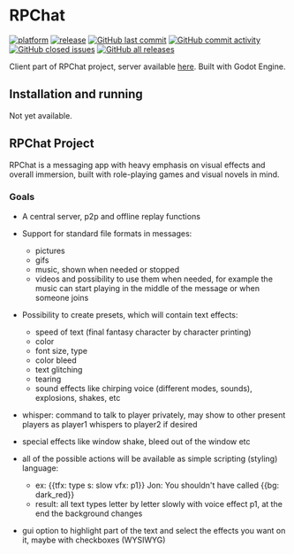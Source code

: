 # RPChat
[![platform](https://img.shields.io/badge/godot-4.0.1-blue)](https://godotengine.org/)
[![release](https://img.shields.io/github/v/release/Fruktus/RPChat?include_prereleases)](https://github.com/Fruktus/RPChat/releases)
[![GitHub last commit](https://img.shields.io/github/last-commit/Fruktus/RPChat)](https://github.com/Fruktus/RPChat/commits/master)
[![GitHub commit activity](https://img.shields.io/github/commit-activity/m/Fruktus/RPChat)](https://github.com/Fruktus/RPChat/graphs/commit-activity)
[![GitHub closed issues](https://img.shields.io/github/issues-closed-raw/Fruktus/RPChat)](https://github.com/Fruktus/RPChat/issues?q=is%3Aissue+is%3Aclosed)
[![GitHub all releases](https://img.shields.io/github/downloads/Fruktus/RPChat/total)](https://github.com/Fruktus/RPChat/releases)


Client part of RPChat project, server available [here](https://github.com/Fruktus/RPGC-Server). Built with Godot Engine.

## Installation and running
Not yet available.

## RPChat Project
RPChat is a messaging app with heavy emphasis on visual effects and overall immersion, built with role-playing games 
and visual novels in mind.

### Goals
- A central server, p2p and offline replay functions
- Support for standard file formats in messages:
	- pictures
	- gifs
	- music, shown when needed or stopped
	- videos
	and possibility to use them when needed, for example the music can start playing in the middle of the message or when someone joins

- Possibility to create presets, which will contain text effects:
    - speed of text (final fantasy character by character printing)
    - color
    - font size, type
    - color bleed
    - text glitching
    - tearing
    - sound effects like chirping voice (different modes, sounds), explosions, shakes, etc

- whisper: command to talk to player privately, may show to other present players as player1 whispers to player2 if desired

- special effects like window shake, bleed out of the window etc

- all of the possible actions will be available as simple scripting (styling) language:
    - ex: \{\{tfx: type s: slow vfx: p1}} Jon: You shouldn't have called \{\{bg: dark_red}}
    - result: all text types letter by letter slowly with voice effect p1, at the end the background changes

- gui option to highlight part of the text and select the effects you want on it, maybe with checkboxes (WYSIWYG)
